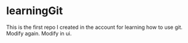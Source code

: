 # learningGit
This is the first repo I created in the account for learning how to use git.
Modify again.
Modify in ui.

